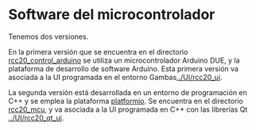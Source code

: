 # Software del microcontrolador

Tenemos dos versiones. 

En la primera versión que se encuentra en el directorio [rcc20_control_arduino](./rcc20_control_arduino) se utiliza un microcontrolador Arduino DUE, y la plataforma de desarrollo de software Arduino. Esta primera versión va asociada a la UI programada en el entorno Gambas[../UI/rcc20_ui](../UI/rcc20_ui).

La segunda versión está desarrollada en un entorno de programación en C++ y se emplea la plataforma [platformio](https://platformio.org/). Se encuentra en el directorio [rcc20_mcu](./rcc20_mcu), y va asociada a la UI programada en C++ con las librerías Qt [../UI/rcc20_qt_ui](../UI/rcc20_qt_ui).
